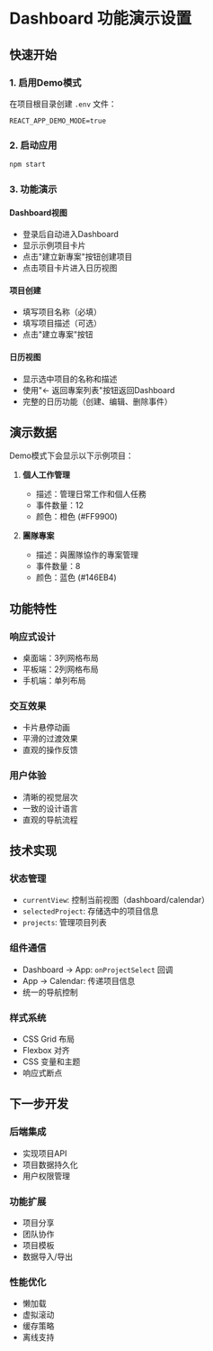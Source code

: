 # Dashboard 功能演示设置

## 快速开始

### 1. 启用Demo模式
在项目根目录创建 `.env` 文件：

```env
REACT_APP_DEMO_MODE=true
```

### 2. 启动应用
```bash
npm start
```

### 3. 功能演示

#### Dashboard视图
- 登录后自动进入Dashboard
- 显示示例项目卡片
- 点击"建立新專案"按钮创建项目
- 点击项目卡片进入日历视图

#### 项目创建
- 填写项目名称（必填）
- 填写项目描述（可选）
- 点击"建立專案"按钮

#### 日历视图
- 显示选中项目的名称和描述
- 使用"← 返回專案列表"按钮返回Dashboard
- 完整的日历功能（创建、编辑、删除事件）

## 演示数据

Demo模式下会显示以下示例项目：

1. **個人工作管理**
   - 描述：管理日常工作和個人任務
   - 事件数量：12
   - 颜色：橙色 (#FF9900)

2. **團隊專案**
   - 描述：與團隊協作的專案管理
   - 事件数量：8
   - 颜色：蓝色 (#146EB4)

## 功能特性

### 响应式设计
- 桌面端：3列网格布局
- 平板端：2列网格布局
- 手机端：单列布局

### 交互效果
- 卡片悬停动画
- 平滑的过渡效果
- 直观的操作反馈

### 用户体验
- 清晰的视觉层次
- 一致的设计语言
- 直观的导航流程

## 技术实现

### 状态管理
- `currentView`: 控制当前视图（dashboard/calendar）
- `selectedProject`: 存储选中的项目信息
- `projects`: 管理项目列表

### 组件通信
- Dashboard → App: `onProjectSelect` 回调
- App → Calendar: 传递项目信息
- 统一的导航控制

### 样式系统
- CSS Grid 布局
- Flexbox 对齐
- CSS 变量和主题
- 响应式断点

## 下一步开发

### 后端集成
- 实现项目API
- 项目数据持久化
- 用户权限管理

### 功能扩展
- 项目分享
- 团队协作
- 项目模板
- 数据导入/导出

### 性能优化
- 懒加载
- 虚拟滚动
- 缓存策略
- 离线支持
